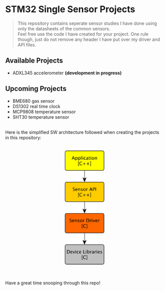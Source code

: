# STM32 Single Sensor Projects #

>This repository contains seperate sensor studies I have done using only the datasheets of the common sensors. <br/>
Feel free use the code I have created for your project. One rule though, just do not remove any header I have put over my driver and API files. <br/>

## Available Projects
- ADXL345 accelerometer **(development in progress)** <br/>

## Upcoming Projects
- BME680 gas sensor
- DS1302 real time clock
- MCP9808 temperature sensor
- SHT30 temperature sensor

<br/>
Here is the simplified SW architecture followed when creating the projects in this repository:<br/><br/>

<p align="center">
    <img src="notes/sw_block.png" alt="diagram" style="width:130px">
</p><br/>

Have a great time snooping through this repo!<br/>

